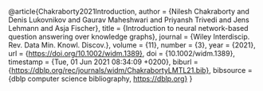 @article{Chakraborty2021Introduction,
  author    = {Nilesh Chakraborty and
               Denis Lukovnikov and
               Gaurav Maheshwari and
               Priyansh Trivedi and
               Jens Lehmann and
               Asja Fischer},
  title     = {Introduction to neural network-based question answering over knowledge
               graphs},
  journal   = {Wiley Interdiscip. Rev. Data Min. Knowl. Discov.},
  volume    = {11},
  number    = {3},
  year      = {2021},
  url       = {https://doi.org/10.1002/widm.1389},
  doi       = {10.1002/widm.1389},
  timestamp = {Tue, 01 Jun 2021 08:34:09 +0200},
  biburl    = {https://dblp.org/rec/journals/widm/ChakrabortyLMTL21.bib},
  bibsource = {dblp computer science bibliography, https://dblp.org}
}